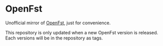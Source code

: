 # OpenFst

Unofficial mirror of [OpenFst](https://www.openfst.org/twiki/bin/view/FST/WebHome), just for convenience.

This repository is only updated when a new OpenFst version is released. Each versions will be in the repository as tags.
